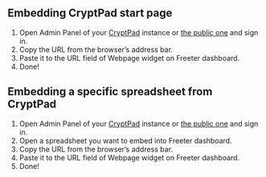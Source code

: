 ## Embedding CryptPad start page

1. Open Admin Panel of your <a href="{{ curItem.homeUrl|e }}" rel="noopener noreferrer" target="_blank">CryptPad</a> instance or <a href="{{ curItem.pubUrl|e }}" rel="noopener noreferrer" target="_blank">the public one</a> and sign in.
2. Copy the URL from the browser’s address bar.
3. Paste it to the URL field of Webpage widget on Freeter dashboard.
4. Done!

## Embedding a specific spreadsheet from CryptPad

1. Open Admin Panel of your <a href="{{ curItem.homeUrl|e }}" rel="noopener noreferrer" target="_blank">CryptPad</a> instance or <a href="{{ curItem.pubUrl|e }}" rel="noopener noreferrer" target="_blank">the public one</a> and sign in.
2. Open a spreadsheet you want to embed into Freeter dashboard.
3. Copy the URL from the browser’s address bar.
4. Paste it to the URL field of Webpage widget on Freeter dashboard.
5. Done!
